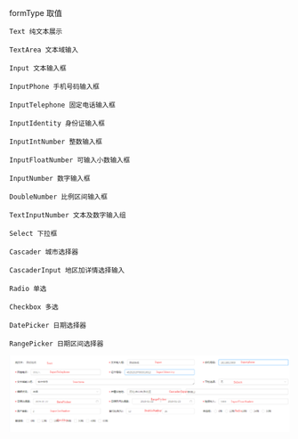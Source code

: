 formType 取值

```
Text 纯文本展示

TextArea 文本域输入

Input 文本输入框

InputPhone 手机号码输入框

InputTelephone 固定电话输入框

InputIdentity 身份证输入框

InputIntNumber 整数输入框

InputFloatNumber 可输入小数输入框

InputNumber 数字输入框

DoubleNumber 比例区间输入框

TextInputNumber 文本及数字输入组

Select 下拉框

Cascader 城市选择器

CascaderInput 地区加详情选择输入

Radio 单选

Checkbox 多选

DatePicker 日期选择器

RangePicker 日期区间选择器
```

<img src="./formType.png" alt="formType 取值样例" />
